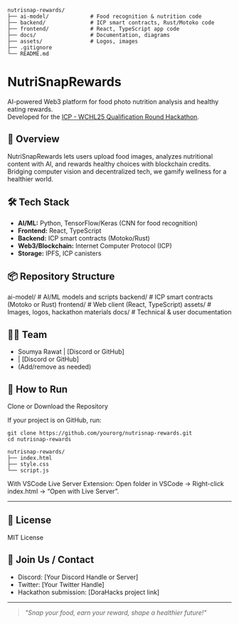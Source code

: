```
nutrisnap-rewards/
├── ai-model/             # Food recognition & nutrition code
├── backend/              # ICP smart contracts, Rust/Motoko code
├── frontend/             # React, TypeScript app code
├── docs/                 # Documentation, diagrams
├── assets/               # Logos, images
├── .gitignore
└── README.md
```
# NutriSnapRewards

AI-powered Web3 platform for food photo nutrition analysis and healthy eating rewards.  
Developed for the [ICP - WCHL25 Qualification Round Hackathon](https://dorahacks.io/hackathon/wchl25-qualification-round).

## 🚀 Overview

NutriSnapRewards lets users upload food images, analyzes nutritional content with AI, and rewards healthy choices with blockchain credits. Bridging computer vision and decentralized tech, we gamify wellness for a healthier world.

## 🛠️ Tech Stack

- **AI/ML:** Python, TensorFlow/Keras (CNN for food recognition)
- **Frontend:** React, TypeScript
- **Backend:** ICP smart contracts (Motoko/Rust)
- **Web3/Blockchain:** Internet Computer Protocol (ICP)
- **Storage:** IPFS, ICP canisters

## 📦 Repository Structure
ai-model/ # AI/ML models and scripts
backend/ # ICP smart contracts (Motoko or Rust)
frontend/ # Web client (React, TypeScript)
assets/ # Images, logos, hackathon materials
docs/ # Technical & user documentation



## 👩‍💻 Team

- Soumya Rawat | [Discord or GitHub]
-  | [Discord or GitHub]
- (Add/remove as needed)

## 📝 How to Run
Clone or Download the Repository

If your project is on GitHub, run:

```
git clone https://github.com/yourorg/nutrisnap-rewards.git
cd nutrisnap-rewards
```
```
nutrisnap-rewards/
├── index.html
├── style.css
└── script.js
```
With VSCode Live Server Extension:
Open folder in VSCode → Right-click index.html → “Open with Live Server”.

___
## 📄 License

MIT License

## 🤝 Join Us / Contact

- Discord: [Your Discord Handle or Server]
- Twitter: [Your Twitter Handle]
- Hackathon submission: [DoraHacks project link]

---

> _"Snap your food, earn your reward, shape a healthier future!"_


